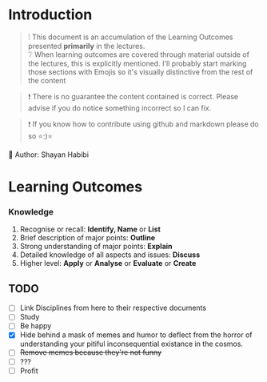 # Introduction

> :grey_exclamation: This document is an accumulation of the Learning Outcomes presented **primarily** in the lectures.  
> :grey_question: When learning outcomes are covered through material outside of the lectures, this is explicitly mentioned. I'll probably start marking those sections with Emojis so it's visually distinctive from the rest of the content

> :exclamation: There is no guarantee the content contained is correct. Please advise if you do notice something incorrect so I can fix.

> :exclamation: If you know how to contribute using github and markdown please do so :star::):star:

:beginner: Author: Shayan Habibi

# Learning Outcomes
### Knowledge
1. Recognise or recall: **Identify, Name** or **List**
2. Brief description of major points: **Outline**
3. Strong understanding of major points: **Explain**
4. Detailed knowledge of all aspects and issues: **Discuss**
5. Higher level: **Apply** or **Analyse** or **Evaluate** or **Create**


## TODO

- [ ] Link Disciplines from here to their respective documents
- [ ] Study
- [ ] Be happy
- [x] Hide behind a mask of memes and humor to deflect from the horror of understanding your pitiful inconsequential existance in the cosmos.
- [ ] <del>Remove memes because they're not funny<del/>
- [ ] ???
- [ ] Profit